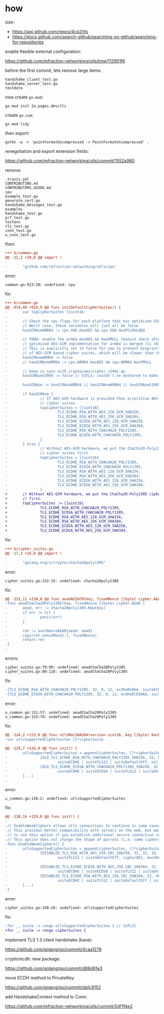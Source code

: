 # how

size:

- https://api.github.com/repos/4cq2/tls
- https://docs.github.com/search-github/searching-on-github/searching-for-repositories

enable flexible external configuration:

https://github.com/refraction-networking/utls/tree/112951f6

before the first commit, lets remove large items:

~~~
handshake_client_test.go
handshake_server_test.go
testdata
~~~

now create `go.mod`:

~~~
go mod init 2a.pages.dev/tls
~~~

create `go.sum`:

~~~
go mod tidy
~~~

then export:

~~~
gofmt -w -r 'pointFormatUncompressed -> PointFormatUncompressed' .
~~~

renegotiation and export extension fields:

https://github.com/refraction-networking/utls/commit/1552a980

remove:

~~~
.travis.yml
CONTRIBUTING.md
CONTRIBUTORS_GUIDE.md
cpu
example_test.go
generate_cert.go
handshake_messages_test.go
examples
handshake_test.go
prf_test.go
testenv
tls_test.go
conn_test.go
u_conn_test.go
~~~

then:

~~~diff
+++ b/common.go
@@ -21,2 +20,0 @@ import (
-
-       "github.com/refraction-networking/utls/cpu"
~~~

error:

~~~
common.go:923:20: undefined: cpu
~~~

fix:

~~~diff
+++ b/common.go
@@ -919,40 +919,9 @@ func initDefaultCipherSuites() {
-       var topCipherSuites []uint16
-
-       // Check the cpu flags for each platform that has optimized GCM implementations.
-       // Worst case, these variables will just all be false
-       hasGCMAsmAMD64 := cpu.X86.HasAES && cpu.X86.HasPCLMULQDQ
-
-       // TODO: enable the arm64 HasAES && HasPMULL feature check after the
-       // optimized AES-GCM implementation for arm64 is merged (CL 107298).
-       // This is explicitly set to false for now to prevent misprioritization
-       // of AES-GCM based cipher suites, which will be slower than chacha20-poly1305
-       hasGCMAsmARM64 := false
-       // hasGCMAsmARM64 := cpu.ARM64.HasAES && cpu.ARM64.HasPMULL
-
-       // Keep in sync with crypto/aes/cipher_s390x.go.
-       hasGCMAsmS390X := false // [UTLS: couldn't be bothered to make it work, we won't use it]
-
-       hasGCMAsm := hasGCMAsmAMD64 || hasGCMAsmARM64 || hasGCMAsmS390X
-
-       if hasGCMAsm {
-               // If AES-GCM hardware is provided then prioritise AES-GCM
-               // cipher suites.
-               topCipherSuites = []uint16{
-                       TLS_ECDHE_RSA_WITH_AES_128_GCM_SHA256,
-                       TLS_ECDHE_RSA_WITH_AES_256_GCM_SHA384,
-                       TLS_ECDHE_ECDSA_WITH_AES_128_GCM_SHA256,
-                       TLS_ECDHE_ECDSA_WITH_AES_256_GCM_SHA384,
-                       TLS_ECDHE_RSA_WITH_CHACHA20_POLY1305,
-                       TLS_ECDHE_ECDSA_WITH_CHACHA20_POLY1305,
-               }
-       } else {
-               // Without AES-GCM hardware, we put the ChaCha20-Poly1305
-               // cipher suites first.
-               topCipherSuites = []uint16{
-                       TLS_ECDHE_RSA_WITH_CHACHA20_POLY1305,
-                       TLS_ECDHE_ECDSA_WITH_CHACHA20_POLY1305,
-                       TLS_ECDHE_RSA_WITH_AES_128_GCM_SHA256,
-                       TLS_ECDHE_RSA_WITH_AES_256_GCM_SHA384,
-                       TLS_ECDHE_ECDSA_WITH_AES_128_GCM_SHA256,
-                       TLS_ECDHE_ECDSA_WITH_AES_256_GCM_SHA384,
-               }
+       // Without AES-GCM hardware, we put the ChaCha20-Poly1305 cipher suites
+       // first.
+       topCipherSuites := []uint16{
+               TLS_ECDHE_RSA_WITH_CHACHA20_POLY1305,
+               TLS_ECDHE_ECDSA_WITH_CHACHA20_POLY1305,
+               TLS_ECDHE_RSA_WITH_AES_128_GCM_SHA256,
+               TLS_ECDHE_RSA_WITH_AES_256_GCM_SHA384,
+               TLS_ECDHE_ECDSA_WITH_AES_128_GCM_SHA256,
+               TLS_ECDHE_ECDSA_WITH_AES_256_GCM_SHA384,
~~~

fix:

~~~diff
+++ b/cipher_suites.go
@@ -17,2 +16,0 @@ import (
-
-       "golang.org/x/crypto/chacha20poly1305"
~~~

error:

~~~
cipher_suites.go:232:15: undefined: chacha20poly1305
~~~

fix:

~~~diff
@@ -231,11 +230,0 @@ func aeadAESGCM(key, fixedNonce []byte) cipher.AEAD {
-func aeadChaCha20Poly1305(key, fixedNonce []byte) cipher.AEAD {
-       aead, err := chacha20poly1305.New(key)
-       if err != nil {
-               panic(err)
-       }
-
-       ret := &xorNonceAEAD{aead: aead}
-       copy(ret.nonceMask[:], fixedNonce)
-       return ret
-}
-
~~~

errors:

~~~
cipher_suites.go:79:99: undefined: aeadChaCha20Poly1305
cipher_suites.go:80:116: undefined: aeadChaCha20Poly1305
~~~

fix:

~~~diff
-{TLS_ECDHE_RSA_WITH_CHACHA20_POLY1305, 32, 0, 12, ecdheRSAKA, suiteECDHE | suiteTLS12, nil, nil, aeadChaCha20Poly1305},
-{TLS_ECDHE_ECDSA_WITH_CHACHA20_POLY1305, 32, 0, 12, ecdheECDSAKA, suiteECDHE | suiteECDSA | suiteTLS12, nil, nil, aeadChaCha20Poly1305},
~~~

error:

~~~
u_common.go:131:57: undefined: aeadChaCha20Poly1305
u_common.go:133:70: undefined: aeadChaCha20Poly1305
~~~

fix:

~~~diff
@@ -124,2 +123,0 @@ func utlsMacSHA384(version uint16, key []byte) macFunction {
-var utlsSupportedCipherSuites []*cipherSuite
-
@@ -129,7 +126,0 @@ func init() {
-       utlsSupportedCipherSuites = append(cipherSuites, []*cipherSuite{
-               {OLD_TLS_ECDHE_RSA_WITH_CHACHA20_POLY1305_SHA256, 32, 0, 12, ecdheRSAKA,
-                       suiteECDHE | suiteTLS12 | suiteDefaultOff, nil, nil, aeadChaCha20Poly1305},
-               {OLD_TLS_ECDHE_ECDSA_WITH_CHACHA20_POLY1305_SHA256, 32, 0, 12, ecdheECDSAKA,
-                       suiteECDHE | suiteECDSA | suiteTLS12 | suiteDefaultOff, nil, nil, aeadChaCha20Poly1305},
-       }...)
-
~~~

error:

~~~
u_common.go:136:2: undefined: utlsSupportedCipherSuites
~~~

fix:

~~~diff
@@ -130,16 +129,0 @@ func init() {
-
-// EnableWeakCiphers allows utls connections to continue in some cases, when weak cipher was chosen.
-// This provides better compatibility with servers on the web, but weakens security. Feel free
-// to use this option if you establish additional secure connection inside of utls connection.
-// This option does not change the shape of parrots (i.e. same ciphers will be offered either way).
-func EnableWeakCiphers() {
-       utlsSupportedCipherSuites = append(cipherSuites, []*cipherSuite{
-               {DISABLED_TLS_RSA_WITH_AES_256_CBC_SHA256, 32, 32, 16, rsaKA,
-                       suiteTLS12 | suiteDefaultOff, cipherAES, macSHA256, nil},
-
-               {DISABLED_TLS_ECDHE_ECDSA_WITH_AES_256_CBC_SHA384, 32, 48, 16, ecdheECDSAKA,
-                       suiteECDHE | suiteECDSA | suiteTLS12 | suiteDefaultOff | suiteSHA384, cipherAES, utlsMacSHA384, nil},
-               {DISABLED_TLS_ECDHE_RSA_WITH_AES_256_CBC_SHA384, 32, 48, 16, ecdheRSAKA,
-                       suiteECDHE | suiteTLS12 | suiteDefaultOff | suiteSHA384, cipherAES, utlsMacSHA384, nil},
-       }...)
-}
~~~

error:

~~~
cipher_suites.go:338:26: undefined: utlsSupportedCipherSuites
~~~

fix:

~~~diff
-for _, suite := range utlsSupportedCipherSuites { // [UTLS]
+for _, suite := range cipherSuites {
~~~

implement TLS 1.3 client handshake (base):

https://github.com/golang/go/commit/4caa1276

crypto/ecdh: new package:

https://github.com/golang/go/commit/d88d91e3

move ECDH method to PrivateKey:

https://github.com/golang/go/commit/dafc9152

add HandshakeContext method to Conn:

https://github.com/refraction-networking/utls/commit/54f1f4e2
